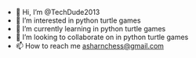 - 👋 Hi, I’m @TechDude2013
- 👀 I’m interested in python turtle games
- 🌱 I’m currently learning in python turtle games
- 💞️ I’m looking to collaborate on in python turtle games
- 📫 How to reach me asharnchess@gmail.com

<!---
TechDude2013/TechDude2013 is a ✨ special ✨ repository because its `README.md` (this file) appears on your GitHub profile.
You can click the Preview link to take a look at your changes.
--->
